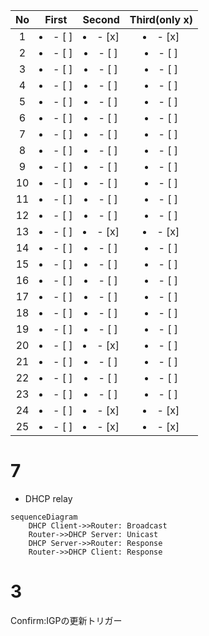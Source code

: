 | No  |      First      |     Second      |  Third(only x)  |
| :-: | :-------------: | :-------------: | :-------------: |
|  1  | <li>- [ ] </li> | <li>- [x] </li> | <li>- [x] </li> |
|  2  | <li>- [ ] </li> | <li>- [ ] </li> | <li>- [ ] </li> |
|  3  | <li>- [ ] </li> | <li>- [ ] </li> | <li>- [ ] </li> |
|  4  | <li>- [ ] </li> | <li>- [ ] </li> | <li>- [ ] </li> |
|  5  | <li>- [ ] </li> | <li>- [ ] </li> | <li>- [ ] </li> |
|  6  | <li>- [ ] </li> | <li>- [ ] </li> | <li>- [ ] </li> |
|  7  | <li>- [ ] </li> | <li>- [ ] </li> | <li>- [ ] </li> |
|  8  | <li>- [ ] </li> | <li>- [ ] </li> | <li>- [ ] </li> |
|  9  | <li>- [ ] </li> | <li>- [ ] </li> | <li>- [ ] </li> |
| 10  | <li>- [ ] </li> | <li>- [ ] </li> | <li>- [ ] </li> |
| 11  | <li>- [ ] </li> | <li>- [ ] </li> | <li>- [ ] </li> |
| 12  | <li>- [ ] </li> | <li>- [ ] </li> | <li>- [ ] </li> |
| 13  | <li>- [ ] </li> | <li>- [x] </li> | <li>- [x] </li> |
| 14  | <li>- [ ] </li> | <li>- [ ] </li> | <li>- [ ] </li> |
| 15  | <li>- [ ] </li> | <li>- [ ] </li> | <li>- [ ] </li> |
| 16  | <li>- [ ] </li> | <li>- [ ] </li> | <li>- [ ] </li> |
| 17  | <li>- [ ] </li> | <li>- [ ] </li> | <li>- [ ] </li> |
| 18  | <li>- [ ] </li> | <li>- [ ] </li> | <li>- [ ] </li> |
| 19  | <li>- [ ] </li> | <li>- [ ] </li> | <li>- [ ] </li> |
| 20  | <li>- [ ] </li> | <li>- [x] </li> | <li>- [ ] </li> |
| 21  | <li>- [ ] </li> | <li>- [ ] </li> | <li>- [ ] </li> |
| 22  | <li>- [ ] </li> | <li>- [ ] </li> | <li>- [ ] </li> |
| 23  | <li>- [ ] </li> | <li>- [ ] </li> | <li>- [ ] </li> |
| 24  | <li>- [ ] </li> | <li>- [x] </li> | <li>- [x] </li> |
| 25  | <li>- [ ] </li> | <li>- [x] </li> | <li>- [x] </li> |

# 7

- DHCP relay

```mermaid
sequenceDiagram
    DHCP Client->>Router: Broadcast
    Router->>DHCP Server: Unicast
    DHCP Server->>Router: Response
    Router->>DHCP Client: Response
```

# 3

Confirm:IGPの更新トリガー

